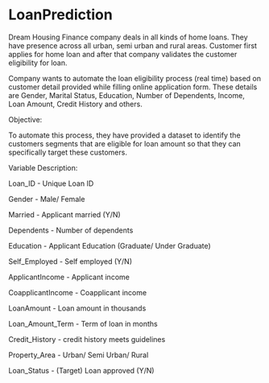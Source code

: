# LoanPrediction

Dream Housing Finance company deals in all kinds of home loans. They have presence across all urban, semi urban and rural areas. Customer first applies for home loan and after that company validates the customer eligibility for loan.

Company wants to automate the loan eligibility process (real time) based on customer detail provided while filling online application form. These details are Gender, Marital Status, Education, Number of Dependents, Income, Loan Amount, Credit History and others. 

Objective:

To automate this process, they have provided a dataset to identify the customers segments that are eligible for loan amount so that they can specifically target these customers. 


Variable	Description:

Loan_ID - Unique Loan ID

Gender -	Male/ Female

Married	 - Applicant married (Y/N)

Dependents -	Number of dependents

Education	- Applicant Education (Graduate/ Under Graduate)

Self_Employed	 - Self employed (Y/N)

ApplicantIncome	- Applicant income

CoapplicantIncome -	Coapplicant income

LoanAmount -	Loan amount in thousands

Loan_Amount_Term	- Term of loan in months

Credit_History -	credit history meets guidelines

Property_Area -	Urban/ Semi Urban/ Rural

Loan_Status	 - (Target) Loan approved (Y/N)
